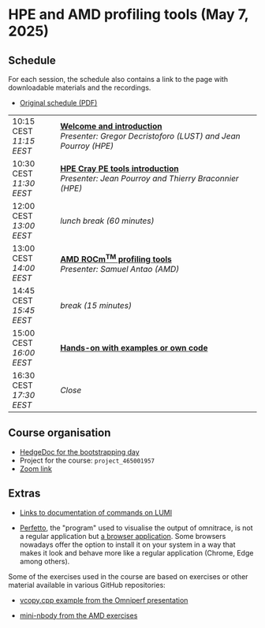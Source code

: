 # HPE and AMD profiling tools (May 7, 2025)


## Schedule

For each session, the schedule also contains a link to the page with downloadable materials and
the recordings.

- [Original schedule (PDF)](https://462000265.lumidata.eu/profiling-20250507/files/2025-05_Pre-Hackathon-Profiling-Agenda.pdf)

<table style="text-align: left;">
<tbody>
    <tr>
        <td>10:15 CEST<br/><em>11:15 EEST</em></td>
        <td><b><A href="00_Introduction/">Welcome and introduction</a></b>
        <br><em>Presenter: Gregor Decristoforo (LUST) and Jean Pourroy (HPE)</em>
        </td>
    </tr>
    <tr>
        <td>10:30 CEST<br/><em>11:30 EEST</em></td>
        <td><b><a href="01_HPE_Cray_PE_tools/">HPE Cray PE tools introduction</a></b>
        <br/><em>Presenter: Jean Pourroy and Thierry Braconnier (HPE)</em>
       </td>
    </tr>
    <tr>
        <td>12:00 CEST<br/><em>13:00 EEST</em></td>
        <td><em>lunch break (60 minutes)</em>
        </td>
    </tr>
    <tr>
        <td>13:00 CEST<br/><em>14:00 EEST</em></td>
        <td><b><a href="02_AMD_tools/">AMD ROCm<sup>TM</sup> profiling tools</a></b>
        <br/><em>Presenter: Samuel Antao (AMD)</em>
        </td>
    </tr>
    <tr>
        <td>14:45 CEST<br/><em>15:45 EEST</em></td>
        <td><em>break (15 minutes)</em>
        </td>
    </tr>
    <tr>
        <td>15:00 CEST<br/><em>16:00 EEST</em></td>
        <td><b><A href="03_Exercises/">Hands-on with examples or own code</a></b>
        </td>
    </tr> 
    <tr>
        <td>16:30 CEST<br/><em>17:30 EEST</em></td>
        <td><em>Close</em>
        </td>
    </tr>
</tbody>
</table>


## Course organisation

-   [HedgeDoc for the bootstrapping day](https://md.sigma2.no/lumi-hackathon-profiling-spring2025?both#)
-   Project for the course: `project_465001957`
-   [Zoom link](https://cscfi.zoom.us/j/65207108811?pwd=Mm8wZGUyNW1DQzdwL0hSY1VIMDBLQT09)


## Extras

-   [Links to documentation of commands on LUMI](A01-Documentation.md)

-   [Perfetto](https://perfetto.dev/), the "program" used to visualise the output of omnitrace, 
    is not a regular application but 
    [a browser application](https://ui.perfetto.dev/). Some browsers nowadays offer the option to install it on your
    system in a way that makes it look and behave more like a regular application (Chrome, Edge among others).

Some of the exercises used in the course are based on exercises or other material available in various GitHub repositories:

-   [vcopy.cpp example from the Omniperf presentation](https://raw.githubusercontent.com/AMDResearch/omniperf/main/sample/vcopy.cpp)

-   [mini-nbody from the AMD exercises](https://github.com/ROCm-Developer-Tools/HIP-Examples/tree/master/mini-nbody)
